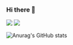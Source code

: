 ### Hi there 👋
<img src="https://img.shields.io/badge/Pyton-3766AB?style=flat-square&logo=Pyton&logoColor=white"/>
<img src="https://img.shields.io/badge/Java-007396?style=flat&logo=OpenJDK&logoColor=white"/>

![Anurag's GitHub stats](https://github-readme-stats.vercel.app/api?username=KorBetterCoder&show_icons=true&theme=radical)
<!--
**KorBetterCoder/KorBetterCoder** is a ✨ _special_ ✨ repository because its `README.md` (this file) appears on your GitHub profile.

Here are some ideas to get you started:

- 🔭 I’m currently working on ...
- 🌱 I’m currently learning ...
- 👯 I’m looking to collaborate on ...
- 🤔 I’m looking for help with ...
- 💬 Ask me about ...
- 📫 How to reach me: ...
- 😄 Pronouns: ...
- ⚡ Fun fact: ...
-->

